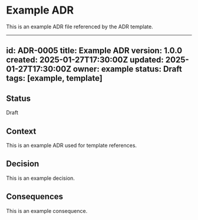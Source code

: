 # Example ADR

This is an example ADR file referenced by the ADR template.

---

id: ADR-0005
title: Example ADR
version: 1.0.0
created: 2025-01-27T17:30:00Z
updated: 2025-01-27T17:30:00Z
owner: example
status: Draft
tags: [example, template]
---

## Status

Draft

## Context

This is an example ADR used for template references.

## Decision

This is an example decision.

## Consequences

This is an example consequence.
